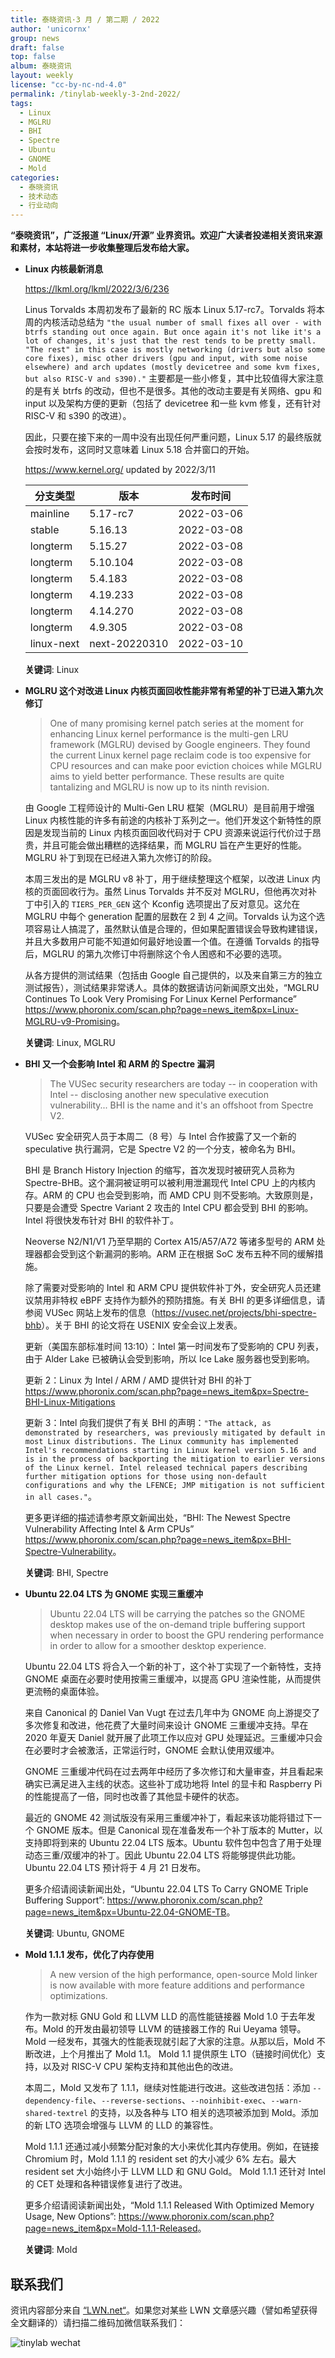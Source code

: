 ```yaml
---
title: 泰晓资讯·3 月 / 第二期 / 2022
author: 'unicornx'
group: news
draft: false
top: false
album: 泰晓资讯
layout: weekly
license: "cc-by-nc-nd-4.0"
permalink: /tinylab-weekly-3-2nd-2022/
tags:
  - Linux
  - MGLRU
  - BHI
  - Spectre
  - Ubuntu
  - GNOME
  - Mold
categories:
  - 泰晓资讯
  - 技术动态
  - 行业动向
---
```


**“泰晓资讯”，广泛报道 “Linux/开源” 业界资讯。欢迎广大读者投递相关资讯来源和素材，本站将进一步收集整理后发布给大家。**

- **Linux 内核最新消息**

    <https://lkml.org/lkml/2022/3/6/236>

    Linus Torvalds 本周初发布了最新的 RC 版本 Linux 5.17-rc7。Torvalds 将本周的内核活动总结为 `"the usual number of small fixes all over - with btrfs standing out once again. But once again it's not like it's a lot of changes, it's just that the rest tends to be pretty small. "The rest" in this case is mostly networking (drivers but also some core fixes), misc other drivers (gpu and input, with some noise elsewhere) and arch updates (mostly devicetree and some kvm fixes, but also RISC-V and s390)."` 主要都是一些小修复，其中比较值得大家注意的是有关 btrfs 的改动，但也不是很多。其他的改动主要是有关网络、gpu 和 input 以及架构方便的更新（包括了 devicetree 和一些 kvm 修复，还有针对 RISC-V 和 s390 的改进）。

    因此，只要在接下来的一周中没有出现任何严重问题，Linux 5.17 的最终版就会按时发布，这同时又意味着 Linux 5.18 合并窗口的开始。

    <https://www.kernel.org/> updated by 2022/3/11

    |分支类型        |版本            |发布时间  |
    |----------------|----------------|----------|
    |mainline        |5.17-rc7        |2022-03-06|
    |stable          |5.16.13         |2022-03-08|
    |longterm        |5.15.27         |2022-03-08|
    |longterm        |5.10.104        |2022-03-08|
    |longterm        |5.4.183         |2022-03-08|
    |longterm        |4.19.233        |2022-03-08|
    |longterm        |4.14.270        |2022-03-08|
    |longterm        |4.9.305         |2022-03-08|
    |linux-next      |next-20220310   |2022-03-10|

    **关键词**: Linux

- **MGLRU 这个对改进 Linux 内核页面回收性能非常有希望的补丁已进入第九次修订**

    > One of many promising kernel patch series at the moment for enhancing Linux kernel performance is the multi-gen LRU framework (MGLRU) devised by Google engineers. They found the current Linux kernel page reclaim code is too expensive for CPU resources and can make poor eviction choices while MGLRU aims to yield better performance. These results are quite tantalizing and MGLRU is now up to its ninth revision.

    由 Google 工程师设计的 Multi-Gen LRU 框架（MGLRU）是目前用于增强 Linux 内核性能的许多有前途的内核补丁系列之一。他们开发这个新特性的原因是发现当前的 Linux 内核页面回收代码对于 CPU 资源来说运行代价过于昂贵，并且可能会做出糟糕的选择结果，而 MGLRU 旨在产生更好的性能。MGLRU 补丁到现在已经进入第九次修订的阶段。

    本周三发出的是 MGLRU v8 补丁，用于继续整理这个框架，以改进 Linux 内核的页面回收行为。虽然 Linus Torvalds 并不反对 MGLRU，但他再次对补丁中引入的 `TIERS_PER_GEN` 这个 Kconfig 选项提出了反对意见。这允在 MGLRU 中每个 generation 配置的层数在 2 到 4 之间。Torvalds 认为这个选项容易让人搞混了，虽然默认值是合理的，但如果配置错误会导致构建错误，并且大多数用户可能不知道如何最好地设置一个值。在遵循 Torvalds 的指导后，MGLRU 的第九次修订中将删除这个令人困惑和不必要的选项。

    从各方提供的测试结果（包括由 Google 自己提供的，以及来自第三方的独立测试报告），测试结果非常诱人。具体的数据请访问新闻原文出处，“MGLRU Continues To Look Very Promising For Linux Kernel Performance” <https://www.phoronix.com/scan.php?page=news_item&px=Linux-MGLRU-v9-Promising>。

    **关键词**: Linux, MGLRU

- **BHI 又一个会影响 Intel 和 ARM 的 Spectre 漏洞**

    > The VUSec security researchers are today -- in cooperation with Intel -- disclosing another new speculative execution vulnerability... BHI is the name and it's an offshoot from Spectre V2.

    VUSec 安全研究人员于本周二（8 号）与 Intel 合作披露了又一个新的 speculative 执行漏洞，它是 Spectre V2 的一个分支，被命名为 BHI。

    BHI 是 Branch History Injection 的缩写，首次发现时被研究人员称为 Spectre-BHB。这个漏洞被证明可以被利用泄漏现代 Intel CPU 上的内核内存。ARM 的 CPU 也会受到影响，而 AMD CPU 则不受影响。大致原则是，只要是会遭受 Spectre Variant 2 攻击的 Intel CPU 都会受到 BHI 的影响。Intel 将很快发布针对 BHI 的软件补丁。

    Neoverse N2/N1/V1 乃至早期的 Cortex A15/A57/A72 等诸多型号的 ARM 处理器都会受到这个新漏洞的影响。ARM 正在根据 SoC 发布五种不同的缓解措施。

    除了需要对受影响的 Intel 和 ARM CPU 提供软件补丁外，安全研究人员还建议禁用非特权 eBPF 支持作为额外的预防措施。有关 BHI 的更多详细信息，请参阅 VUSec 网站上发布的信息（<https://vusec.net/projects/bhi-spectre-bhb>）。关于 BHI 的论文将在 USENIX 安全会议上发表。

    更新（美国东部标准时间 13:10）：Intel 第一时间发布了受影响的 CPU 列表，由于 Alder Lake 已被确认会受到影响，所以 Ice Lake 服务器也受到影响。

    更新 2：Linux 为 Intel / ARM / AMD 提供针对 BHI 的补丁 <https://www.phoronix.com/scan.php?page=news_item&px=Spectre-BHI-Linux-Mitigations>

    更新 3：Intel 向我们提供了有关 BHI 的声明：`"The attack, as demonstrated by researchers, was previously mitigated by default in most Linux distributions. The Linux community has implemented Intel's recommendations starting in Linux kernel version 5.16 and is in the process of backporting the mitigation to earlier versions of the Linux kernel. Intel released technical papers describing further mitigation options for those using non-default configurations and why the LFENCE; JMP mitigation is not sufficient in all cases."`。
    
    更多更详细的描述请参考原文新闻出处，“BHI: The Newest Spectre Vulnerability Affecting Intel & Arm CPUs” <https://www.phoronix.com/scan.php?page=news_item&px=BHI-Spectre-Vulnerability>。

    **关键词**: BHI, Spectre

- **Ubuntu 22.04 LTS 为 GNOME 实现三重缓冲**

    > Ubuntu 22.04 LTS will be carrying the patches so the GNOME desktop makes use of the on-demand triple buffering support when necessary in order to boost the GPU rendering performance in order to allow for a smoother desktop experience.

    Ubuntu 22.04 LTS 将合入一个新的补丁，这个补丁实现了一个新特性，支持 GNOME 桌面在必要时使用按需三重缓冲，以提高 GPU 渲染性能，从而提供更流畅的桌面体验。

    来自 Canonical 的 Daniel Van Vugt 在过去几年中为 GNOME 向上游提交了多次修复和改进，他花费了大量时间来设计 GNOME 三重缓冲支持。早在 2020 年夏天 Daniel 就开展了此项工作以应对 GPU 处理延迟。三重缓冲只会在必要时才会被激活，正常运行时，GNOME 会默认使用双缓冲。

    GNOME 三重缓冲代码在过去两年中经历了多次修订和大量审查，并且看起来确实已满足进入主线的状态。这些补丁成功地将 Intel 的显卡和 Raspberry Pi 的性能提高了一倍，同时也改善了其他显卡硬件的状态。

    最近的 GNOME 42 测试版没有采用三重缓冲补丁，看起来该功能将错过下一个 GNOME 版本。但是 Canonical 现在准备发布一个补丁版本的 Mutter，以支持即将到来的 Ubuntu 22.04 LTS 版本。Ubuntu 软件包中包含了用于处理动态三重/双缓冲的补丁。因此 Ubuntu 22.04 LTS 将能够提供此功能。Ubuntu 22.04 LTS 预计将于 4 月 21 日发布。

    更多介绍请阅读新闻出处，“Ubuntu 22.04 LTS To Carry GNOME Triple Buffering Support”: <https://www.phoronix.com/scan.php?page=news_item&px=Ubuntu-22.04-GNOME-TB>。

    **关键词**: Ubuntu, GNOME  

- **Mold 1.1.1 发布，优化了内存使用**

    > A new version of the high performance, open-source Mold linker is now available with more feature additions and performance optimizations.
    
    作为一款对标 GNU Gold 和 LLVM LLD 的高性能链接器 Mold 1.0 于去年发布。Mold 的开发由最初领导 LLVM 的链接器工作的 Rui Ueyama 领导。Mold 一经发布，其强大的性能表现就引起了大家的注意。从那以后，Mold 不断改进，上个月推出了 Mold 1.1。 Mold 1.1 提供原生 LTO（链接时间优化）支持，以及对 RISC-V CPU 架构支持和其他出色的改进。
    
    本周二，Mold 又发布了 1.1.1，继续对性能进行改进。这些改进包括：添加 `--dependency-file`、`--reverse-sections`、`--noinhibit-exec`、`--warn-shared-textrel` 的支持，以及各种与 LTO 相关的选项被添加到 Mold。添加的新 LTO 选项会增强与 LLVM 的 LLD 的兼容性。

    Mold 1.1.1 还通过减小频繁分配对象的大小来优化其内存使用。例如，在链接 Chromium 时，Mold 1.1.1 的 resident set 的大小减少 6% 左右。最大 resident set 大小始终小于 LLVM LLD 和 GNU Gold。 Mold 1.1.1 还针对 Intel 的 CET 处理和各种错误修复进行了改进。 

    更多介绍请阅读新闻出处，“Mold 1.1.1 Released With Optimized Memory Usage, New Options”: <https://www.phoronix.com/scan.php?page=news_item&px=Mold-1.1.1-Released>。

    **关键词**: Mold

## 联系我们

资讯内容部分来自 [“LWN.net“](https://lwn.net/)。如果您对某些 LWN 文章感兴趣（譬如希望获得全文翻译的）请扫描二维码加微信联系我们：

![tinylab wechat](/images/wechat/tinylab.jpg)
